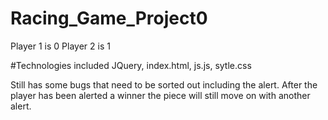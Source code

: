 # Racing_Game_Project0

Player 1 is 0
Player 2 is 1

#Technologies included
JQuery, index.html, js.js, sytle.css

Still has some bugs that need to be sorted out including the alert.
After the player has been alerted a winner the piece will still move on with another alert.

